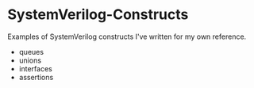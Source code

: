 SystemVerilog-Constructs
========================

Examples of SystemVerilog constructs I've written for my own reference.

- queues
- unions
- interfaces
- assertions
